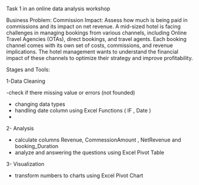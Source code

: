 
Task 1 in an online data analysis workshop 

Business Problem:
 Commission Impact: Assess how much is being paid in commissions and its impact on net revenue.
 A mid-sized hotel is facing challenges in managing bookings from various channels, including Online Travel Agencies (OTAs), direct bookings, and travel agents.
 Each booking channel comes with its own set of costs, commissions, and revenue implications.
 The hotel management wants to understand the financial impact of these channels to optimize their strategy and improve profitability.
 
 Stages and Tools:
 
 1-Data Cleaning 
 
 -check if there missing value or errors (not founded)
 - changing data types
 - handling date column using Excel Functions ( IF , Date )
 -  
 2- Analysis
 - calculate columns Revenue, CommessionAmount , NetRevenue and booking_Duration 
 - analyze and answering the questions using Excel Pivot Table
   
 3- Visualization 
  - transform numbers to charts using Excel Pivot Chart 
 
